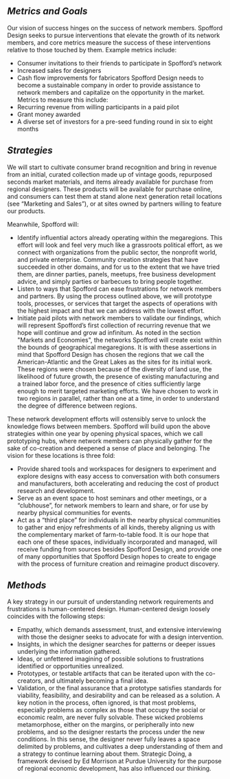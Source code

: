## *Metrics and Goals*
Our vision of success hinges on the success of network members. Spofford Design seeks to pursue interventions that elevate the growth of its network members, and core metrics measure the success of these interventions relative to those touched by them. Example metrics include:
* Consumer invitations to their friends to participate in Spofford’s network
* Increased sales for designers
* Cash flow improvements for fabricators
Spofford Design needs to become a sustainable company in order to provide assistance to network members and capitalize on the opportunity in the market. Metrics to measure this include:
* Recurring revenue from willing participants in a paid pilot
* Grant money awarded
* A diverse set of investors for a pre-seed funding round in six to eight months

## *Strategies*
We will start to cultivate consumer brand recognition and bring in revenue from an initial, curated collection made up of vintage goods, repurposed seconds market materials, and items already available for purchase from regional designers. These products will be available for purchase online, and consumers can test them at stand alone next generation retail locations (see “Marketing and Sales”), or at sites owned by partners willing to feature our products.

Meanwhile, Spofford will:
* Identify influential actors already operating within the megaregions. This effort will look and feel very much like a grassroots political effort, as we connect with organizations from the public sector, the nonprofit world, and private enterprise. Community creation strategies that have succeeded in other domains, and for us to the extent that we have tried them, are dinner parties, panels, meetups, free business development advice, and simply parties or barbecues to bring people together.
* Listen to ways that Spofford can ease frustrations for network members and partners. By using the process outlined above, we will prototype tools, processes, or services that target the aspects of operations with the highest impact and that we can address with the lowest effort.
* Initiate paid pilots with network members to validate our findings, which will represent Spofford’s first collection of recurring revenue that we hope will continue and grow ad infinitum.
As noted in the section "Markets and Economies", the networks Spofford will create exist within the bounds of geographical megaregions. It is with these assertions in mind that Spofford Design has chosen the regions that we call the American-Atlantic and the Great Lakes as the sites for its initial work. These regions were chosen because of the diversity of land use, the likelihood of future growth, the presence of existing manufacturing and a trained labor force, and the presence of cities sufficiently large enough to merit targeted marketing efforts. We have chosen to work in two regions in parallel, rather than one at a time, in order to understand the degree of difference between regions.

These network development efforts will ostensibly serve to unlock the knowledge flows between members. Spofford will build upon the above strategies within one year by opening physical spaces, which we call prototyping hubs, where network members can physically gather for the sake of co-creation and deepened a sense of place and belonging. The vision for these locations is three fold:
* Provide shared tools and workspaces for designers to experiment and explore designs with easy access to conversation with both consumers and manufacturers, both accelerating and reducing the cost of product research and development.
* Serve as an event space to host seminars and other meetings, or a “clubhouse”, for network members to learn and share, or for use by nearby physical communities for events.
* Act as a “third place” for individuals in the nearby physical communities to gather and enjoy refreshments of all kinds, thereby aligning us with the complementary market of farm-to-table food.
It is our hope that each one of these spaces, individually incorporated and managed, will receive funding from sources besides Spofford Design, and provide one of many opportunities that Spofford Design hopes to create to engage with the process of furniture creation and reimagine product discovery.

## *Methods*
A key strategy in our pursuit of understanding network requirements and frustrations is human-centered design. Human-centered design loosely coincides with the following steps:
* Empathy, which demands assessment, trust, and extensive interviewing with those the designer seeks to advocate for with a design intervention.
* Insights, in which the designer searches for patterns or deeper issues underlying the information gathered.
* Ideas, or unfettered imagining of possible solutions to frustrations identified or opportunities unrealized.
* Prototypes, or testable artifacts that can be iterated upon with the co-creators, and ultimately becoming a final idea.
* Validation, or the final assurance that a prototype satisfies standards for viability, feasibility, and desirability and can be released as a solution.
A key notion in the process, often ignored, is that most problems, especially problems as complex as those that occupy the social or economic realm, are never fully solvable. These wicked problems metamorphose, either on the margins, or peripherally into new problems, and so the designer restarts the process under the new conditions. In this sense, the designer never fully leaves a space delimited by problems, and cultivates a deep understanding of them and a strategy to continue learning about them. Strategic Doing, a framework devised by Ed Morrison at Purdue University for the purpose of regional economic development, has also influenced our thinking.

